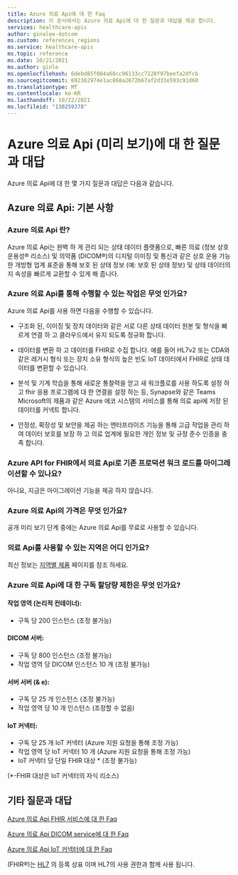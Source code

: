 ```yaml
---
title: Azure 의료 Api에 대 한 Faq
description: 이 문서에서는 Azure 의료 Api에 대 한 질문과 대답을 제공 합니다.
services: healthcare-apis
author: ginalee-dotcom
ms.custom: references_regions
ms.service: healthcare-apis
ms.topic: reference
ms.date: 10/21/2021
ms.author: ginle
ms.openlocfilehash: 6debd85f084a68cc96133cc7128f97beefa2dfcb
ms.sourcegitcommit: 692382974e1ac868a2672b67af2d33e593c91d60
ms.translationtype: MT
ms.contentlocale: ko-KR
ms.lasthandoff: 10/22/2021
ms.locfileid: "130259378"
---
```

# <a name="frequently-asked-questions-about-azure-healthcare-apis-preview"></a>Azure 의료 Api (미리 보기)에 대 한 질문과 대답

Azure 의료 Api에 대 한 몇 가지 질문과 대답은 다음과 같습니다.

## <a name="azure-healthcare-apis-the-basics"></a>Azure 의료 Api: 기본 사항

### <a name="what-is-the-azure-healthcare-apis"></a>Azure 의료 Api 란?
Azure 의료 Api는 완벽 하 게 관리 되는 상태 데이터 플랫폼으로, 빠른 의료 (정보 상호 운용성® 리소스) 및 의약품 (DICOM®)의 디지털 이미징 및 통신과 같은 상호 운용 가능한 개방형 업계 표준을 통해 보호 된 상태 정보 (예: 보호 된 상태 정보) 및 상태 데이터의 지 속성을 빠르게 교환할 수 있게 해 줍니다.

### <a name="what-do-the-azure-healthcare-apis-enable-you-to-do"></a>Azure 의료 Api를 통해 수행할 수 있는 작업은 무엇 인가요?
Azure 의료 Api를 사용 하면 다음을 수행할 수 있습니다. 

* 구조화 된, 이미징 및 장치 데이터와 같은 서로 다른 상태 데이터 원본 및 형식을 빠르게 연결 하 고 클라우드에서 유지 되도록 정규화 합니다.

* 데이터를 변환 하 고 데이터를 FHIR로 수집 합니다. 예를 들어 HL7v2 또는 CDA와 같은 레거시 형식 또는 장치 소유 형식의 높은 빈도 IoT 데이터에서 FHIR로 상태 데이터를 변환할 수 있습니다.

* 분석 및 기계 학습을 통해 새로운 통찰력을 얻고 새 워크플로를 사용 하도록 설정 하 고 fhir 응용 프로그램에 대 한 연결을 설정 하는 등, Synapse와 같은 Teams Microsoft의 제품과 같은 Azure 에코 시스템의 서비스를 통해 의료 api에 저장 된 데이터를 커넥트 합니다.

* 안정성, 확장성 및 보안을 제공 하는 엔터프라이즈 기능을 통해 고급 작업을 관리 하 여 데이터 보호를 보장 하 고 의료 업계에 필요한 개인 정보 및 규정 준수 인증을 충족 합니다.

### <a name="can-i-migrate-my-existing-production-workload-from-azure-api-for-fhir-to-healthcare-apis"></a>Azure API for FHIR에서 의료 Api로 기존 프로덕션 워크 로드를 마이그레이션할 수 있나요?
아니요, 지금은 마이그레이션 기능을 제공 하지 않습니다. 

### <a name="what-is-the-pricing-of-azure-healthcare-apis"></a>Azure 의료 Api의 가격은 무엇 인가요?
공개 미리 보기 단계 중에는 Azure 의료 Api를 무료로 사용할 수 있습니다.

### <a name="what-regions-are-healthcare-apis-available"></a>의료 Api를 사용할 수 있는 지역은 어디 인가요?
최신 정보는 [지역별 제품](https://azure.microsoft.com/global-infrastructure/services/?products=azure-api-for-fhir) 페이지를 참조 하세요. 
          
### <a name="what-are-the-subscription-quota-limits-for-the-azure-healthcare-apis"></a>Azure 의료 Api에 대 한 구독 할당량 제한은 무엇 인가요?

#### <a name="workspace-logical-container"></a>작업 영역 (논리적 컨테이너):
* 구독 당 200 인스턴스 (조정 불가능)

#### <a name="dicom-server"></a>DICOM 서버:
* 구독 당 800 인스턴스 (조정 불가능)
* 작업 영역 당 DICOM 인스턴스 10 개 (조정 불가능)

#### <a name="fhir-server"></a>서버 서버 (& e):
* 구독 당 25 개 인스턴스 (조정 불가능)
* 작업 영역 당 10 개 인스턴스 (조정할 수 없음)

#### <a name="iot-connector"></a>IoT 커넥터:
* 구독 당 25 개 IoT 커넥터 (Azure 지원 요청을 통해 조정 가능)
* 작업 영역 당 IoT 커넥터 10 개 (Azure 지원 요청을 통해 조정 가능)
* IoT 커넥터 당 단일 FHIR 대상 * (조정 불가능)

(*-FHIR 대상은 IoT 커넥터의 자식 리소스)

## <a name="more-frequently-asked-questions"></a>기타 질문과 대답
[Azure 의료 Api FHIR 서비스에 대 한 Faq](./fhir/fhir-faq.md)

[Azure 의료 Api DICOM service에 대 한 Faq](./dicom/dicom-services-faqs.yml)

[Azure 의료 Api IoT 커넥터에 대 한 Faq](./iot/iot-connector-faqs.md)

(FHIR&#174;)는 [HL7](https://hl7.org/fhir/) 의 등록 상표 이며 HL7의 사용 권한과 함께 사용 됩니다.